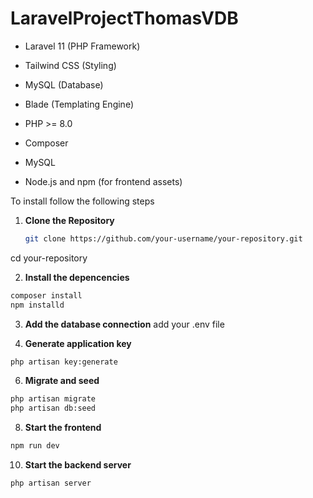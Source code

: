 # LaravelProjectThomasVDB

- Laravel 11 (PHP Framework)
- Tailwind CSS (Styling)
- MySQL (Database)
- Blade (Templating Engine)


- PHP >= 8.0
- Composer
- MySQL
- Node.js and npm (for frontend assets)

To install follow the following steps


1. **Clone the Repository**
   ```bash
   git clone https://github.com/your-username/your-repository.git
 cd your-repository

2. **Install the depencencies**
```bash
composer install
npm installd
```


3. **Add the database connection**
add your .env file

4. **Generate application key**
```bash
php artisan key:generate
```

6. **Migrate and seed**
```bash
php artisan migrate
php artisan db:seed
```
8. **Start the frontend**
```bash
npm run dev
```
10. **Start the backend server**
```bash
php artisan server
```

